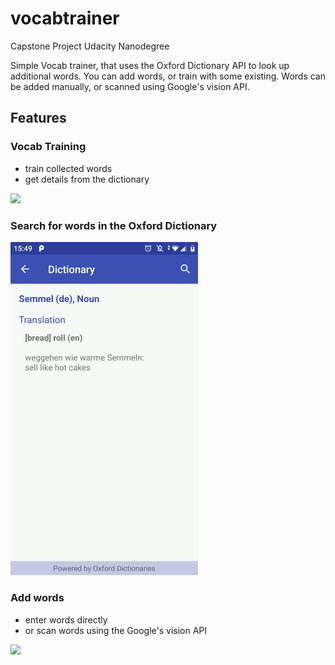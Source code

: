 # vocabtrainer
Capstone Project Udacity Nanodegree

Simple Vocab trainer, that uses the Oxford Dictionary API to look up additional words.
You can add words, or train with some existing.
Words can be added manually, or scanned using Google's vision API.


## Features ##

### Vocab Training ###
* train collected words
* get details from the dictionary

<img src="screencast/screencast_1.gif" width="300"  />


### Search for words in the Oxford Dictionary ###

<img src="screencast/screencast_2.gif" width="300"  />

### Add words ###
* enter words directly
* or scan words using the Google's vision API

<img src="screencast/screencast_3.gif" width="300"  />
